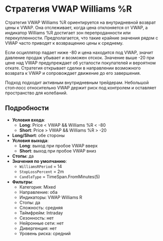 # Стратегия VWAP Williams %R

Стратегия VWAP Williams %R ориентируется на внутридневной возврат цены к VWAP. Она отслеживает, когда цена отклоняется от VWAP, а индикатор Williams %R достигает зон перепроданности или перекупленности. Предполагается, что такие крайние значения рядом с VWAP часто приводят к возвращению цены к среднему.

Если осциллятор падает ниже -80 и цена находится под VWAP, значит давление продаж убывает и возможен отскок. Значение выше -20 при цене над VWAP предупреждает об усталости покупателей и вероятном откате. Стратегия открывает сделки в направлении возможного возврата к VWAP и сопровождает движение до его завершения.

Подход подходит активным внутридневным трейдерам. Небольшой стоп‑лосс относительно VWAP держит риск под контролем и оставляет пространcтво для колебаний.

## Подробности
- **Условия входа**:
  - **Long**: Price < VWAP && Williams %R < -80
  - **Short**: Price > VWAP && Williams %R > -20
- **Long/Short**: обе стороны
- **Условия выхода**:
  - **Long**: выход при пробое VWAP вверх
  - **Short**: выход при пробое VWAP вниз
- **Стопы**: да
- **Значения по умолчанию**:
  - `WilliamsRPeriod` = 14
  - `StopLossPercent` = 2m
  - `CandleType` = TimeSpan.FromMinutes(5)
- **Фильтры**:
  - Категория: Mixed
  - Направление: оба
  - Индикаторы: VWAP Williams R
  - Стопы: да
  - Сложность: средняя
  - Таймфрейм: Intraday
  - Сезонность: нет
  - Нейронные сети: нет
  - Дивергенция: нет
  - Уровень риска: средний
